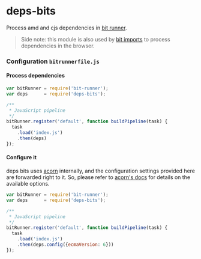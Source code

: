 # deps-bits
Process amd and cjs dependencies in [bit runner](https://github.com/MiguelCastillo/bit-runner).

> Side note: this module is also used by [bit imports](https://github.com/MiguelCastillo/bit-imports) to process dependencies in the browser.

### Configuration `bitrunnerfile.js`

#### Process dependencies

``` javascript
var bitRunner = require('bit-runner');
var deps      = require('deps-bits');

/**
 * JavaScript pipeline
 */
bitRunner.register('default', function buildPipeline(task) {
  task
    .load('index.js')
    .then(deps)
});
```

#### Configure it

deps bits uses [acorn](http://marijnhaverbeke.nl/acorn/) internally, and the configuration settings provided here are forwarded right to it. So, please refer to [acorn's docs](http://marijnhaverbeke.nl/acorn/) for details on the available options.

``` javascript
var bitRunner = require('bit-runner');
var deps      = require('deps-bits');

/**
 * JavaScript pipeline
 */
bitRunner.register('default', function buildPipeline(task) {
  task
    .load('index.js')
    .then(deps.config({ecmaVersion: 6}))
});
```
